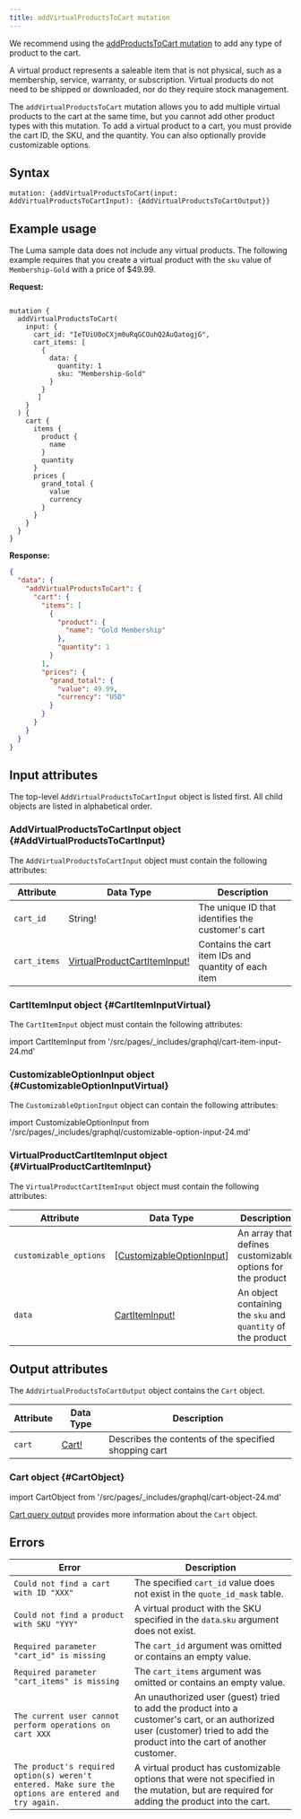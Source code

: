 ```yaml
---
title: addVirtualProductsToCart mutation
---
```


<InlineAlert variant="warning" slots="text" />

We recommend using the [addProductsToCart mutation]({{page.baseurl}}/graphql/mutations/add-products-to-cart.html) to add any type of product to the cart.

A virtual product represents a saleable item that is not physical, such as a membership, service, warranty, or subscription. Virtual products do not need to be shipped or downloaded, nor do they require stock management.

The `addVirtualProductsToCart` mutation allows you to add multiple virtual products to the cart at the same time, but you cannot add other product types with this mutation. To add a virtual product to a cart, you must provide the cart ID, the SKU, and the quantity. You can also optionally provide customizable options.

## Syntax

`mutation: {addVirtualProductsToCart(input: AddVirtualProductsToCartInput): {AddVirtualProductsToCartOutput}}`

## Example usage

The Luma sample data does not include any virtual products. The following example requires that you create a virtual product with the `sku` value of `Membership-Gold` with a price of $49.99.

**Request:**

```text

mutation {
  addVirtualProductsToCart(
    input: {
      cart_id: "IeTUiU0oCXjm0uRqGCOuhQ2AuQatogjG",
      cart_items: [
        {
          data: {
            quantity: 1
            sku: "Membership-Gold"
          }
        }
       ]
    }
  ) {
    cart {
      items {
        product {
          name
        }
        quantity
      }
      prices {
        grand_total {
          value
          currency
        }
      }
    }
  }
}
```

**Response:**

```json
{
  "data": {
    "addVirtualProductsToCart": {
      "cart": {
        "items": [
          {
            "product": {
              "name": "Gold Membership"
            },
            "quantity": 1
          }
        ],
        "prices": {
          "grand_total": {
            "value": 49.99,
            "currency": "USD"
          }
        }
      }
    }
  }
}
```

## Input attributes

The top-level `AddVirtualProductsToCartInput` object is listed first. All child objects are listed in alphabetical order.

### AddVirtualProductsToCartInput object {#AddVirtualProductsToCartInput}

The `AddVirtualProductsToCartInput` object must contain the following attributes:

Attribute |  Data Type | Description
--- | --- | ---
`cart_id` | String! | The unique ID that identifies the customer's cart
`cart_items` | [VirtualProductCartItemInput!](#VirtualProductCartItemInput) | Contains the cart item IDs and quantity of each item

### CartItemInput object {#CartItemInputVirtual}

The `CartItemInput` object must contain the following attributes:

import CartItemInput from '/src/pages/_includes/graphql/cart-item-input-24.md'

<CartItemInput />

### CustomizableOptionInput object {#CustomizableOptionInputVirtual}

The `CustomizableOptionInput` object can contain the following attributes:

import CustomizableOptionInput from '/src/pages/_includes/graphql/customizable-option-input-24.md'

<CustomizableOptionInput />

### VirtualProductCartItemInput object {#VirtualProductCartItemInput}

The `VirtualProductCartItemInput` object must contain the following attributes:

Attribute |  Data Type | Description
--- | --- | ---
`customizable_options` |[[CustomizableOptionInput]](#CustomizableOptionInputVirtual) | An array that defines customizable options for the product
`data` | [CartItemInput!](#CartItemInputVirtual) | An object containing the `sku` and `quantity` of the product

## Output attributes

The `AddVirtualProductsToCartOutput` object contains the `Cart` object.

Attribute |  Data Type | Description
--- | --- | ---
`cart` |[Cart!](#CartObject) | Describes the contents of the specified shopping cart

### Cart object {#CartObject}

import CartObject from '/src/pages/_includes/graphql/cart-object-24.md'

<CartObject />

[Cart query output]({{page.baseurl}}/graphql/queries/cart.html#cart-output) provides more information about the `Cart` object.

## Errors

Error | Description
--- | ---
`Could not find a cart with ID "XXX"` | The specified `cart_id` value does not exist in the `quote_id_mask` table.
`Could not find a product with SKU "YYY"` | A virtual product with the SKU specified in the `data`.`sku` argument does not exist.
`Required parameter "cart_id" is missing` | The `cart_id` argument was omitted or contains an empty value.
`Required parameter "cart_items" is missing` | The `cart_items` argument was omitted or contains an empty value.
`The current user cannot perform operations on cart XXX` | An unauthorized user (guest) tried to add the product into a customer's cart, or an authorized user (customer) tried to add the product into the cart of another customer.
`The product's required option(s) weren't entered. Make sure the options are entered and try again.` | A virtual product has customizable options that were not specified in the mutation, but are required for adding the product into the cart.
